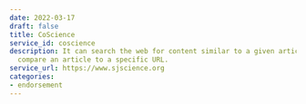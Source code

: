 ```yaml
---
date: 2022-03-17
draft: false
title: CoScience
service_id: coscience
description: It can search the web for content similar to a given article, and graphically
  compare an article to a specific URL.
service_url: https://www.sjscience.org
categories:
- endorsement
---
```



